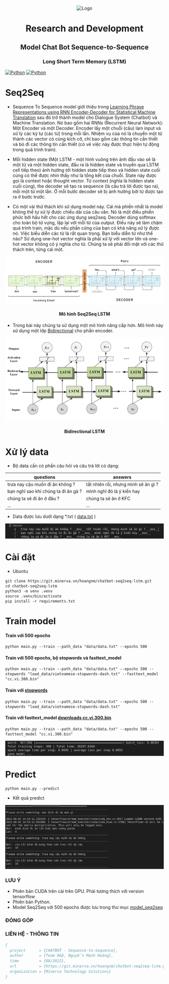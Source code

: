 <div align="center"><br />
<img src="http://minerva.vn/wp-content/uploads/2020/06/logo.png" alt="Logo" style="-webkit-user-select: none;margin: auto;">

<h1>Research and Development</h1>
<h2>Model Chat Bot Sequence-to-Sequence</h2>
<h3 align="center">Long Short Term Memory (LSTM)</h3>
</div>

[![Python](https://img.shields.io/badge/python-3.8%20%7C%203.9-blue)](https://www.python.org/downloads/release/python-3913/)
[![Python](https://img.shields.io/badge/Tensorflow-2.6.0-critical)](https://tensorflow.org/) 

# Seq2Seq
- Sequence To Sequence model  giới thiệu trong [Learning Phrase Representations using RNN Encoder-Decoder for Statistical Machine Translation](http://arxiv.org/abs/1406.1078) sau đó trở thành model cho Dialogue System (Chatbot) và Machine Translation. Nó bao gồm hai RNNs (Recurrent Neural Network): Một Encoder và một Decoder. Encoder lấy một chuỗi (câu) làm input và xử lý các ký tự (các từ) trong mỗi lần. Nhiệm vụ của nó là chuyển một từ thành các vector có cùng kích cỡ, chỉ bao gồm các thông tin cần thiết và bỏ đi các thông tin cần thiết (có vẻ việc này được thực hiện tự động trong quá trình train).


- Mỗi hidden state (Một LSTM - một hình vuông trên ảnh đầu vào sẽ là một từ và một hidden state, đầu ra là hidden state và truyền qua LSTM cell tiếp theo) ảnh hưởng tới hidden state tiếp theo và hidden state cuối cùng có thể được nhìn thấy như là tổng kết của chuỗi. State này được gọi là context hoặc thought vector. Từ context (nghĩa là hidden state cuối cùng), the decoder sẽ tạo ra sequence (là câu trả lời được tạo ra), mỗi một từ một lần. Ở mỗi bước decoder sẽ bị ảnh hưởng bởi từ được tạo ra ở bước trước.


- Có một vài thử thách khi sử dụng model này. Cái mà phiền nhất là model không thể tự xử lý được chiều dài của câu văn. Nó là một điều phiền phức bởi hầu hết cho các ứng dụng seq2seq. Decoder dùng softmax cho toàn bộ từ vựng, lặp lại với mỗi từ của output. Điều này sẽ làm chậm quá trình train, mặc dù nếu phần cứng của bạn có khả năng xử lý được nó. Việc biểu diễn các từ là rất quan trọng. Bạn biểu diễn từ như thế nào? Sử dụng one-hot vector nghĩa là phải xử lý với vector lớn và one-hot vector không có ý nghĩa cho từ. Chúng ta sẽ phải đối mặt với các thử thách trên, từng cái một.
<div align="center">
  <img src="README_IMG/seq2seq_3.png?raw=true" alt="Mo hinh Seq2Seq"/>
  <h4>Mô hình Seq2Seq LSTM</h4>
</div>

- Trong bài này chúng ta sử dụng một mô hình nâng cấp hơn. Mô hình này sử dụng một lớp [Bidirectional](https://www.tensorflow.org/api_docs/python/tf/keras/layers/Bidirectional) cho phần encoder.
<div align="center">
  <img src="README_IMG/Deep-Dive-into-Bidirectional-LSTM-i2tutorials.jpg?raw=true" alt="Bidirectional LSTM"/>
  <h4>Bidirectional LSTM</h4>
</div>

# Xử lý data
- Bộ data cần có phần câu hỏi và câu trả lời có dạng:

|questions|answers|
| ------ | ------ |
|trưa nay cậu muốn đi ăn không ?|tất nhiên rồi, nhưng mình sẽ ăn gì ?|
|bạn nghĩ sao khi chúng ta đi ăn gà ?|mình nghĩ đó là ý kiến hay|
|chúng ta sẽ đi ăn ở đâu ?|chúng ta sẽ ăn ở KFC|
|...|...|

- Data được lưu dưới dạng *.txt  ( [data.txt](data/data.txt) )
<div>
  <img src="README_IMG/Screenshot from 2022-08-01 15-19-39.png?raw=true" alt="Data"/>
</div>

# Cài đặt

- Ubuntu
```ssh
git clone https://git.minerva.vn/hoangnm/chatbot-seq2seq-lstm.git
cd chatbot-seq2seq-lstm
python3 -m venv .venv
source .venv/bin/activate
pip install -r requirements.txt
```

# Train model

#### Train với 500 epochs

```ssh
python main.py --train --path_data "data/data.txt" --epochs 500
```
#### Train với 500 epochs, bộ stopwords và fasttext_model
```ssh
python main.py --train --path_data "data/data.txt" --epochs 500 --stopwords "load_data/vietnamese-stopwords-dash.txt" --fasttext_model "cc.vi.300.bin"
```
#### Train với [stopwords](load_data/vietnamese-stopwords-dash.txt)
```ssh
python main.py --train --path_data "data/data.txt" --epochs 500 --stopwords "load_data/vietnamese-stopwords-dash.txt"
```
#### Train với fasttext_model [downloads cc.vi.300.bin](https://dl.fbaipublicfiles.com/fasttext/vectors-crawl/cc.vi.300.bin.gz)
```ssh
python main.py --train --path_data "data/data.txt" --epochs 500 --fasttext_model "cc.vi.300.bin"
```


<div>
  <img src="README_IMG/Screenshot from 2022-08-01 16-29-05.png?raw=true" alt="Training"/>
</div>

# Predict

```ssh
python main.py --predict
```
- Kết quả predict
<div>
  <img src="README_IMG/Screenshot from 2022-08-01 16-28-30.png?raw=true" alt="Predict"/>
</div>

### LƯU Ý

- Phiên bản CUDA trên cài trên GPU. Phải tương thích với version tensorflow
- Phiên bản Python.
- Model Seq2Seq với 500 epochs được lưu trong thư mục [model_seq2seq](model_seq2seq/)
### ĐÓNG GÓP

### LIÊN HỆ - THÔNG TIN

```BibTeX
{
  project      = {CHATBOT - Sequence-to-Sequence},
  author       = {Team R&D, Nguyễn Mạnh Hoàng},
  time         = {08/2022},
  url          = {https://git.minerva.vn/hoangnm/chatbot-seq2seq-lstm.git},
  organization = {Minerva Technology Solutions}
}
```
